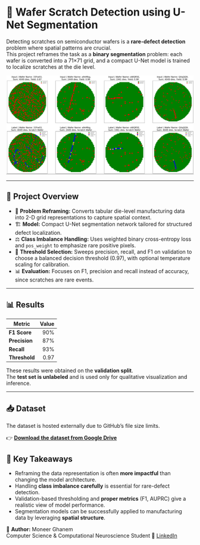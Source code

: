 # 🧠 Wafer Scratch Detection using U-Net Segmentation

Detecting scratches on semiconductor wafers is a **rare-defect detection** problem where spatial patterns are crucial.  
This project reframes the task as a **binary segmentation** problem: each wafer is converted into a 71×71 grid, and a compact U-Net model is trained to localize scratches at the die level.

![Example wafer prediction](example_result.png)

---

## 📌 Project Overview

- 🧭 **Problem Reframing:** Converts tabular die-level manufacturing data into 2-D grid representations to capture spatial context.  
- 🏗 **Model:** Compact U-Net segmentation network tailored for structured defect localization.  
- ⚖️ **Class Imbalance Handling:** Uses weighted binary cross-entropy loss and `pos_weight` to emphasize rare positive pixels.  
- 🎯 **Threshold Selection:** Sweeps precision, recall, and F1 on validation to choose a balanced decision threshold (0.97), with optional temperature scaling for calibration.  
- 📊 **Evaluation:** Focuses on F1, precision and recall instead of accuracy, since scratches are rare events.

---

## 📊 Results

| Metric      | Value |
|------------|------:|
| **F1 Score**   | 90% |
| **Precision**  | 87% |
| **Recall**     | 93% |
| **Threshold**  | 0.97 |

These results were obtained on the **validation split**.  
The **test set is unlabeled** and is used only for qualitative visualization and inference.

---

## 📥 Dataset

The dataset is hosted externally due to GitHub’s file size limits.

👉 [**Download the dataset from Google Drive**](https://drive.google.com/drive/folders/1BGn3-MfPQiVNroxg_TVVKhZ1KvzlC75j?usp=sharing)

## 🧠 Key Takeaways

- Reframing the data representation is often **more impactful** than changing the model architecture.  
- Handling **class imbalance carefully** is essential for rare-defect detection.  
- Validation-based thresholding and **proper metrics** (F1, AUPRC) give a realistic view of model performance.  
- Segmentation models can be successfully applied to manufacturing data by leveraging **spatial structure**.


📌 **Author:** Moneer Ghanem  
Computer Science & Computational Neuroscience Student
🔗 [LinkedIn](https://linkedin.com/in/moneerghanem)
